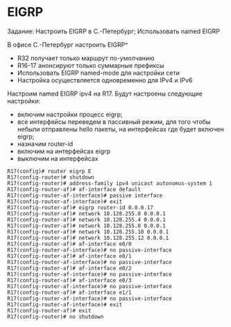 

# EIGRP

Задание:
Настроить EIGRP в С.-Петербург; 
Использовать named EIGRP

В офисе С.-Петербург настроить EIGRP^
+ R32 получает только маршрут по-умолчанию
+ R16-17 анонсируют только суммарные префиксы
+ Использовать EIGRP named-mode для настройки сети
+ Настройка осуществляется одновременно для IPv4 и IPv6

Настроим named EIGRP ipv4 на R17.
Будут настроены следующие настройки:
+ включим настройки процесс eigrp;
+ все интерфейсы переведем в пассивный режим, для того чтобы небыли отправлены hello пакеты, на интерфейсах где будет включен eigrp;
+ назначим router-id
+ включим на интерфейсах eigrp
+ выключим на интерфейсах

```
R17(config)# router eigrp E
R17(config-router)# shutdown
R17(config-router)# address-family ipv4 unicast autonomus-system 1
R17(config-router-af)# af-interface default 
R17(config-router-af-interface)# passive interface
R17(config-router-af-interface)# exit
R17(config-router-af)# eigrp router-id 0.0.0.17
R17(config-router-af)# network 10.128.255.0 0.0.0.1
R17(config-router-af)# network 10.128.255.4 0.0.0.1
R17(config-router-af)# network 10.128.255.8 0.0.0.1
R17(config-router-af)# network 10.128.255.10 0.0.0.1
R17(config-router-af)# network 10.128.255.12 0.0.0.1
R17(config-router-af)# af-interface e0/0
R17(config-router-af-interface)# no passive-interface
R17(config-router-af)# af-interface e0/1
R17(config-router-af-interface)# no passive-interface
R17(config-router-af)# af-interface e0/2
R17(config-router-af-interface)# no passive-interface
R17(config-router-af)# af-interface e0/3
R17(config-router-af-interface)# no passive-interface
R17(config-router-af)# af-interface e1/1
R17(config-router-af-interface)# no passive-interface
R17(config-router-af-interface)# exit
R17(config-router-af)# exit
R17(config-router)# no shutdown











```